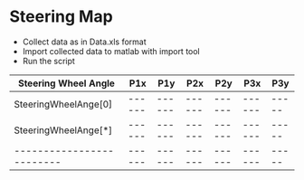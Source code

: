 # Steering Map

 - Collect data as in Data.xls format
 -  Import collected data to matlab  with import tool
 -  Run the script
 
| Steering Wheel Angle | P1x | P1y | P2x | P2y | P3x | P3y |
| --- | --- | --- | --- | --- | --- | --- |
| SteeringWheelAnge[0]|------|------|------|------|------|----- |
| SteeringWheelAnge[*]|------|------|------|------|------|----- |
| -------------------------|------|------|------|------|------|----- |
